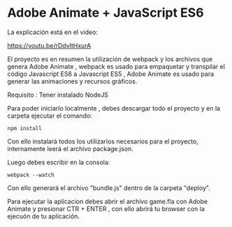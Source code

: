 # Adobe Animate + JavaScript ES6

La explicación está en el video:

https://youtu.be/rDdvltHxurA

El proyecto es en resumen la utilización de webpack y los archivos que genera Adobe Animate , webpack es usado para empaquetar y transpilar el código Javascript ES6 a Javascript ES5 , Adobe Animate es usado para generar las animaciones y recursos gráficos.

Requisito : Tener instalado NodeJS

Para poder iniciarlo localmente , debes descargar todo el proyecto y en la carpeta ejecutar el comando:

<code>npm install</code>

Con ello instalará todos los utilizarios necesarios para el proyecto, internamente leerá el archivo package.json.

Luego debes escribir en la consola:

<code>webpack --watch</code>

Con ello generará el archivo "bundle.js" dentro de la carpeta "deploy".

Para ejecutar la aplicacion debes abrir el archivo game.fla con Adobe Animate y presionar CTR + ENTER , con ello abrirá tu browser con la ejecuón de tu aplicación.


